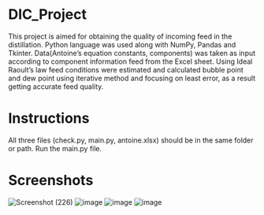# DIC_Project
This project is aimed for obtaining the quality of incoming feed in the distillation.
Python language was used along with NumPy, Pandas and Tkinter. Data(Antoine’s equation constants, components) was taken as input according to component information feed from the Excel sheet. Using Ideal Raoult’s law feed conditions were estimated and calculated bubble point and dew point using iterative method and focusing on least error, as a result getting accurate feed quality.

# Instructions 
All three files (check.py, main.py, antoine.xlsx) should be in the same folder or path.
Run the main.py file.

# Screenshots 
![Screenshot (226)](https://user-images.githubusercontent.com/69616627/126888768-c03a3f22-8f11-4ad7-8020-425d7d8ac300.png)
![image](https://user-images.githubusercontent.com/69616627/126888792-65ebcf4a-2b6c-40bc-8a38-81fee3e30022.png)
![image](https://user-images.githubusercontent.com/69616627/126888797-c7857430-fe0a-4eeb-adbb-b49dddbdc101.png)
![image](https://user-images.githubusercontent.com/69616627/126888803-8d1938c6-ec9d-48cd-b776-f23ac69a2bf1.png)
